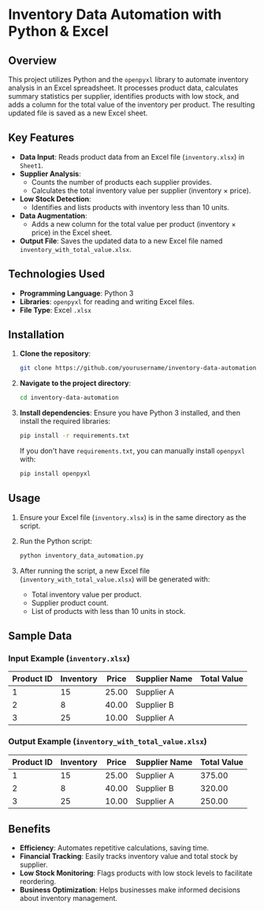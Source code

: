 # Inventory Data Automation with Python & Excel

## Overview

This project utilizes Python and the `openpyxl` library to automate inventory analysis in an Excel spreadsheet. It processes product data, calculates summary statistics per supplier, identifies products with low stock, and adds a column for the total value of the inventory per product. The resulting updated file is saved as a new Excel sheet.

## Key Features

- **Data Input**: Reads product data from an Excel file (`inventory.xlsx`) in `Sheet1`.
- **Supplier Analysis**:
  - Counts the number of products each supplier provides.
  - Calculates the total inventory value per supplier (inventory × price).
- **Low Stock Detection**:
  - Identifies and lists products with inventory less than 10 units.
- **Data Augmentation**:
  - Adds a new column for the total value per product (inventory × price) in the Excel sheet.
- **Output File**: Saves the updated data to a new Excel file named `inventory_with_total_value.xlsx`.

## Technologies Used

- **Programming Language**: Python 3
- **Libraries**: `openpyxl` for reading and writing Excel files.
- **File Type**: Excel `.xlsx`

## Installation

1. **Clone the repository**:
    ```bash
    git clone https://github.com/yourusername/inventory-data-automation.git
    ```

2. **Navigate to the project directory**:
    ```bash
    cd inventory-data-automation
    ```

3. **Install dependencies**:
    Ensure you have Python 3 installed, and then install the required libraries:
    ```bash
    pip install -r requirements.txt
    ```

    If you don't have `requirements.txt`, you can manually install `openpyxl` with:
    ```bash
    pip install openpyxl
    ```

## Usage

1. Ensure your Excel file (`inventory.xlsx`) is in the same directory as the script.
2. Run the Python script:
    ```bash
    python inventory_data_automation.py
    ```

3. After running the script, a new Excel file (`inventory_with_total_value.xlsx`) will be generated with:
    - Total inventory value per product.
    - Supplier product count.
    - List of products with less than 10 units in stock.

## Sample Data

### Input Example (`inventory.xlsx`)

| Product ID | Inventory | Price | Supplier Name | Total Value |
|------------|-----------|-------|---------------|-------------|
| 1          | 15        | 25.00 | Supplier A    |             |
| 2          | 8         | 40.00 | Supplier B    |             |
| 3          | 25        | 10.00 | Supplier A    |             |

### Output Example (`inventory_with_total_value.xlsx`)

| Product ID | Inventory | Price | Supplier Name | Total Value |
|------------|-----------|-------|---------------|-------------|
| 1          | 15        | 25.00 | Supplier A    | 375.00      |
| 2          | 8         | 40.00 | Supplier B    | 320.00      |
| 3          | 25        | 10.00 | Supplier A    | 250.00      |


## Benefits

- **Efficiency**: Automates repetitive calculations, saving time.
- **Financial Tracking**: Easily tracks inventory value and total stock by supplier.
- **Low Stock Monitoring**: Flags products with low stock levels to facilitate reordering.
- **Business Optimization**: Helps businesses make informed decisions about inventory management.

